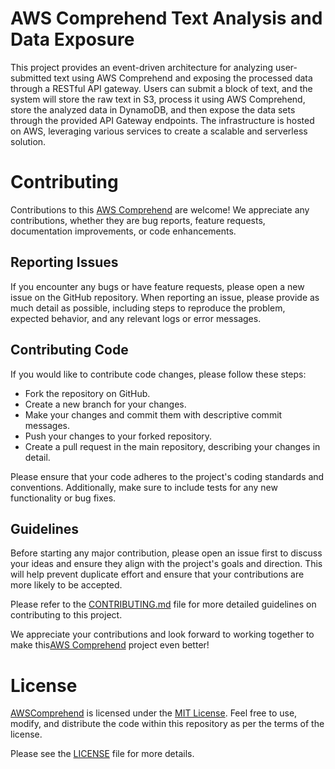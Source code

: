 # AWS Comprehend Text Analysis and Data Exposure
This project provides an event-driven architecture for analyzing user-submitted text using AWS Comprehend and exposing the processed data through a RESTful API gateway.
Users can submit a block of text, and the system will store the raw text in S3, process it using AWS Comprehend, store the analyzed data in DynamoDB,
and then expose the data sets through the provided API Gateway endpoints.
The infrastructure is hosted on AWS, leveraging various services to create a scalable and serverless solution.


# Contributing
Contributions to this [AWS Comprehend](https://www.github.com/lindsaygelle/AWSComprehend) are welcome! We appreciate any contributions,
whether they are bug reports, feature requests, documentation improvements, or code enhancements.

## Reporting Issues
If you encounter any bugs or have feature requests, please open a new issue on the GitHub repository. When reporting an issue, please provide as much detail as possible,
including steps to reproduce the problem, expected behavior, and any relevant logs or error messages.

## Contributing Code
If you would like to contribute code changes, please follow these steps:

- Fork the repository on GitHub.
- Create a new branch for your changes.
- Make your changes and commit them with descriptive commit messages.
- Push your changes to your forked repository.
- Create a pull request in the main repository, describing your changes in detail.

Please ensure that your code adheres to the project's coding standards and conventions. Additionally, make sure to include tests for any new functionality or bug fixes.

## Guidelines
Before starting any major contribution, please open an issue first to discuss your ideas and ensure they align with the project's goals and direction.
This will help prevent duplicate effort and ensure that your contributions are more likely to be accepted.

Please refer to the [CONTRIBUTING.md](./CONTRIBUTING.md) file for more detailed guidelines on contributing to this project.

We appreciate your contributions and look forward to working together to make this[AWS Comprehend](https://www.github.com/lindsaygelle/AWSComprehend) project even better!

# License
[AWSComprehend](https://www.github.com/lindsaygelle/AWSComprehend) is licensed under the [MIT License](https://en.wikipedia.org/wiki/MIT_License). Feel free to use, modify, and distribute the code within this repository as per the terms of the license. 

Please see the [LICENSE](./LICENSE) file for more details.
